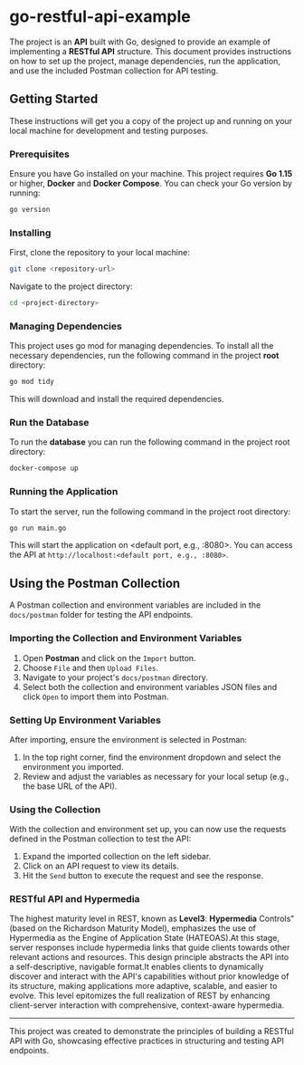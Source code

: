 # go-restful-api-example

The project is an **API** built with Go, designed to provide an example of implementing a **RESTful API**
structure. This document provides instructions on how to set up the project, manage dependencies, run the application,
and use the included Postman collection for API testing.

## Getting Started

These instructions will get you a copy of the project up and running on your local machine for development and testing
purposes.

### Prerequisites

Ensure you have Go installed on your machine. This project requires **Go 1.15** or higher, **Docker** and **Docker Compose**.
You can check your Go version by  running:

```bash
go version
```

### Installing

First, clone the repository to your local machine:

```bash
git clone <repository-url>
```

Navigate to the project directory:

```bash
cd <project-directory>
```

### Managing Dependencies

This project uses go mod for managing dependencies. To install all the necessary dependencies, run the following command
in the project **root** directory:

```bash
go mod tidy
```

This will download and install the required dependencies.

### Run the Database
To run the **database** you can run the following command in the project root directory:

```bash
docker-compose up
```

### Running the Application

To start the server, run the following command in the project root directory:

```bash
go run main.go
```

This will start the application on <default port, e.g., :8080>. You can access the API
at `http://localhost:<default port, e.g., :8080>`.

## Using the Postman Collection

A Postman collection and environment variables are included in the `docs/postman` folder for testing the API endpoints.

### Importing the Collection and Environment Variables

1. Open **Postman** and click on the `Import` button.
2. Choose `File` and then `Upload Files`.
3. Navigate to your project's `docs/postman` directory.
4. Select both the collection and environment variables JSON files and click `Open` to import them into Postman.

### Setting Up Environment Variables

After importing, ensure the environment is selected in Postman:

1. In the top right corner, find the environment dropdown and select the environment you imported.
2. Review and adjust the variables as necessary for your local setup (e.g., the base URL of the API).

### Using the Collection

With the collection and environment set up, you can now use the requests defined in the Postman collection to test the
API:

1. Expand the imported collection on the left sidebar.
2. Click on an API request to view its details.
3. Hit the `Send` button to execute the request and see the response.

### RESTful API and Hypermedia

The highest maturity level in REST, known as **Level3**: **Hypermedia** Controls" (based on the Richardson Maturity Model),
emphasizes the use of Hypermedia as the Engine of Application State (HATEOAS).At this stage, server responses include
hypermedia
links that guide clients towards other relevant actions and resources. This design principle abstracts the API into a
self-descriptive,
navigable format.It enables clients to dynamically discover and interact with the API's capabilities without prior
knowledge of its structure, making applications more adaptive, scalable, and easier to evolve. This level epitomizes the
full
realization of REST by enhancing client-server interaction with comprehensive, context-aware hypermedia.

---

This project was created to demonstrate the principles of building a RESTful API with Go, showcasing effective practices
in structuring and testing API endpoints.
